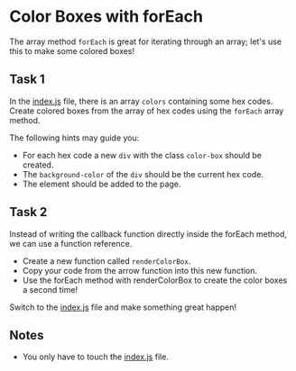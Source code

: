 # Color Boxes with forEach

The array method `forEach` is great for iterating through an array; let's use this to make some colored boxes!

## Task 1

In the [index.js](./js/index.js) file, there is an array `colors` containing some hex codes. Create colored boxes from the array of hex codes using the `forEach` array method.

The following hints may guide you:

- For each hex code a new `div` with the class `color-box` should be created.
- The `background-color` of the `div` should be the current hex code.
- The element should be added to the page.

## Task 2

Instead of writing the callback function directly inside the forEach method, we can use a function reference.

- Create a new function called `renderColorBox`.
- Copy your code from the arrow function into this new function.
- Use the forEach method with renderColorBox to create the color boxes a second time!

Switch to the [index.js](./js/index.js) file and make something great happen!

## Notes

- You only have to touch the [index.js](./js/index.js) file.
